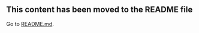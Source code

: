 ## This content has been moved to the README file

Go to [README.md](https://github.com/Diullei/ts2reason/blob/master/README.md).


